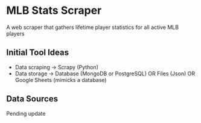 # MLB Stats Scraper

A web scraper that gathers lifetime player statistics for all active MLB players

## Initial Tool Ideas

- Data scraping -> Scrapy (Python)
- Data storage -> Database (MongoDB or PostgreSQL) OR Files (Json) OR Google Sheets (mimicks a database)

## Data Sources

Pending update


